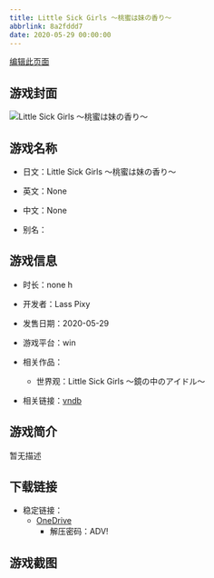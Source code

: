 ```yaml
---
title: Little Sick Girls ～桃蜜は妹の香り～
abbrlink: 8a2fddd7
date: 2020-05-29 00:00:00
---
```

[编辑此页面](https://github.com/ACG-3/ADV3-source/blob/main/source/_posts/games/Little%20Sick%20Girls%20%EF%BD%9E%E6%A1%83%E8%9C%9C%E3%81%AF%E5%A6%B9%E3%81%AE%E9%A6%99%E3%82%8A%EF%BD%9E.md)

## 游戏封面

![Little Sick Girls ～桃蜜は妹の香り～](https://pan.timero.xyz/d/onedrive/img_lib_001/Little%20Sick%20Girls%20%EF%BD%9E%E6%A1%83%E8%9C%9C%E3%81%AF%E5%A6%B9%E3%81%AE%E9%A6%99%E3%82%8A%EF%BD%9E_cover.avif)


## 游戏名称

- 日文：Little Sick Girls ～桃蜜は妹の香り～
- 英文：None
- 中文：None

- 别名：


## 游戏信息

- 时长：none h
- 开发者：Lass Pixy
- 发售日期：2020-05-29
- 游戏平台：win
- 相关作品：
   - 世界观：Little Sick Girls ～鏡の中のアイドル～

- 相关链接：[vndb](https://vndb.org/v28150)


## 游戏简介

暂无描述


## 下载链接

- 稳定链接：
    - [OneDrive](https://pan.timero.xyz/onedrive/adv_lib_001/Little%20Sick%20Girls%20%EF%BD%9E%E6%A1%83%E8%9C%9C%E3%81%AF%E5%A6%B9%E3%81%AE%E9%A6%99%E3%82%8A%EF%BD%9E)
        - 解压密码：ADV!



## 游戏截图


